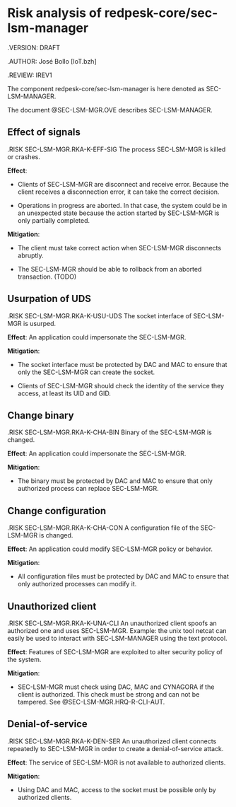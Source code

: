 # Risk analysis of redpesk-core/sec-lsm-manager

.VERSION: DRAFT

.AUTHOR: José Bollo [IoT.bzh]

.REVIEW: IREV1

The component redpesk-core/sec-lsm-manager is here denoted as
SEC-LSM-MANAGER.

The document @SEC-LSM-MGR.OVE describes SEC-LSM-MANAGER.

## Effect of signals

.RISK SEC-LSM-MGR.RKA-K-EFF-SIG
The process SEC-LSM-MGR is killed or crashes.

**Effect**:

- Clients of SEC-LSM-MGR are disconnect and receive error.
  Because the client receives a disconnection error, it can take the
  correct decision.

- Operations in progress are aborted. In that case, the system could be
  in an unexpected state because the action started by SEC-LSM-MGR is
  only partially completed.

**Mitigation**:

- The client must take correct action when SEC-LSM-MGR disconnects
  abruptly.

- The SEC-LSM-MGR should be able to rollback from an aborted transaction.
  (TODO)

## Usurpation of UDS

.RISK SEC-LSM-MGR.RKA-K-USU-UDS
The socket interface of SEC-LSM-MGR is usurped.

**Effect**: An application could impersonate the SEC-LSM-MGR.

**Mitigation**:

- The socket interface must be protected by DAC and MAC to ensure that only
the SEC-LSM-MGR can create the socket.

- Clients of SEC-LSM-MGR should check the identity of the service they
access, at least its UID and GID.

## Change binary

.RISK SEC-LSM-MGR.RKA-K-CHA-BIN
Binary of the SEC-LSM-MGR is changed.

**Effect**: An application could impersonate the SEC-LSM-MGR.

**Mitigation**:

- The binary must be protected by DAC and MAC to ensure that only
authorized process can replace SEC-LSM-MGR.

## Change configuration

.RISK SEC-LSM-MGR.RKA-K-CHA-CON
A configuration file of the SEC-LSM-MGR is changed.

**Effect**: An application could modify SEC-LSM-MGR policy or behavior.

**Mitigation**:

- All configuration files must be protected by DAC and MAC to ensure
that only authorized processes can modify it.

## Unauthorized client

.RISK SEC-LSM-MGR.RKA-K-UNA-CLI An unauthorized client spoofs an
authorized one and uses SEC-LSM-MGR. Example: the unix tool netcat can
easily be used to interact with SEC-LSM-MANAGER using the text protocol.

**Effect**: Features of SEC-LSM-MGR are exploited to alter security policy
of the system.

**Mitigation**:

- SEC-LSM-MGR must check using DAC, MAC and CYNAGORA if the client is authorized.
This check must be strong and can not be tampered. See @SEC-LSM-MGR.HRQ-R-CLI-AUT.

## Denial-of-service

.RISK SEC-LSM-MGR.RKA-K-DEN-SER
An unauthorized client connects repeatedly to SEC-LSM-MGR in order to
create a denial-of-service attack.

**Effect**: The service of SEC-LSM-MGR is not available to authorized
clients.

**Mitigation**:

- Using DAC and MAC, access to the socket must be possible only by authorized
clients.
